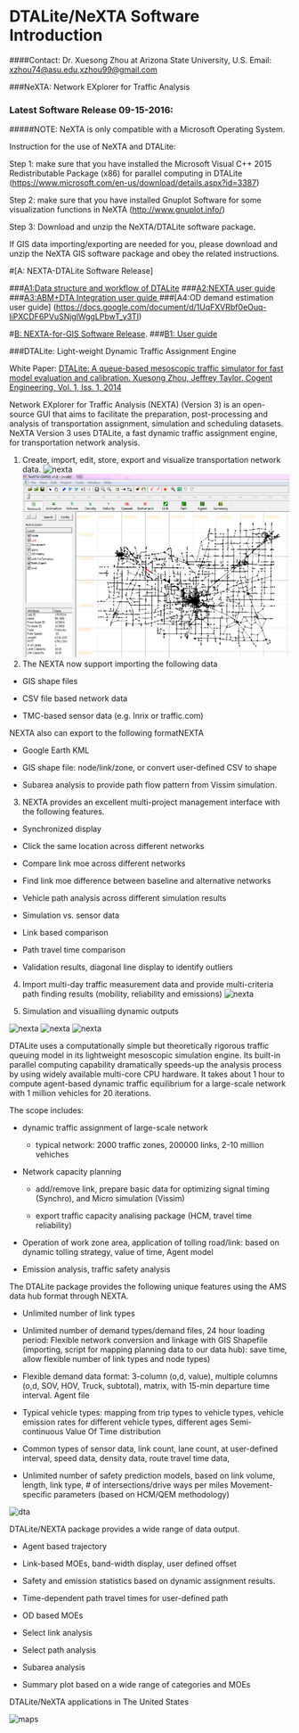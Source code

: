 ﻿# DTALite/NeXTA Software Introduction

####Contact: Dr. Xuesong Zhou at Arizona State University, U.S.
Email: xzhou74@asu.edu,xzhou99@gmail.com

###NeXTA: Network EXplorer for Traffic Analysis

### Latest Software Release 09-15-2016:

#####NOTE: NeXTA is only compatible with a Microsoft Operating System. 

Instruction for the use of NeXTA and DTALite:

Step 1: make sure that you have installed the Microsoft Visual C++ 2015 Redistributable Package (x86) for parallel computing in DTALite (https://www.microsoft.com/en-us/download/details.aspx?id=3387)

Step 2: make sure that you have installed Gnuplot Software for some visualization functions in NeXTA (http://www.gnuplot.info/)

Step 3: Download and unzip the NeXTA/DTALite software package. 

If GIS data importing/exporting are needed for you, please download and unzip the NeXTA GIS software package and obey the related instructions.

#[A: NEXTA-DTALite Software Release]

###[A1:Data structure and workflow of DTALite]()
###[A2:NEXTA user guide]()
###[A3:ABM+DTA Integration user guide ](https://docs.google.com/document/d/1oc1FAapyN0K1v3KSIB04gXrlL1bFTYVH3I6S1URR6oY)
###[A4:OD demand estimation user guide] (https://docs.google.com/document/d/1UqFXVRbf0eOuq-liPXCDF6PVuSNjglWggLPbwT_y3TI)

#[B: NEXTA-for-GIS Software Release]().
###[B1: User guide]()

###DTALite: Light-weight Dynamic Traffic Assignment Engine

White Paper: [DTALite: A queue-based mesoscopic traffic simulator for fast model evaluation and calibration. Xuesong Zhou, Jeffrey Taylor. Cogent Engineering, Vol. 1, Iss. 1, 2014](http://www.tandfonline.com/doi/full/10.1080/23311916.2014.961345)

Network EXplorer for Traffic Analysis (NEXTA) (Version 3) is an open-source GUI that aims to facilitate the preparation, post-processing and analysis of transportation assignment, simulation and scheduling datasets. NeXTA Version 3 uses DTALite, a fast dynamic traffic assignment engine, for transportation network analysis.

1. Create, import, edit, store, export and visualize transportation network data.
![nexta](Images/nexta1.png)
![nexta](Images/nexta2.png)
2. The NEXTA now support importing the following data 

  -	GIS shape files 
  
  - CSV file based network data 
  
  -	TMC-based sensor data (e.g. Inrix or traffic.com) 
  
   NEXTA also can export to the following formatNEXTA
  
  -	Google Earth KML 
  
  -	GIS shape file: node/link/zone, or convert user-defined CSV to shape 
  
  -	Subarea analysis to provide path flow pattern from Vissim simulation.
   
3. NEXTA provides an excellent multi-project management interface with the following features. 

  -  Synchronized display 
  
  -  Click the same location across different networks 
  
  -  Compare link moe across different networks 
  
  -  Find link moe difference between baseline and alternative networks 
  
  -  Vehicle path analysis across different simulation results 
  
  -  Simulation vs. sensor data 
  
  -  Link based comparison 
  
  -  Path travel time comparison 
  
  -  Validation results, diagonal line display to identify outliers
  
4. Import multi-day traffic measurement data and provide multi-criteria path finding results (mobility, reliability and emissions)
![nexta](Images/nexta3.png)

5. Simulation and visuailiing dynamic outputs

![nexta](Images/nexta4.png)
![nexta](Images/output_e1.png)
![nexta](Images/output_e2.png)


DTALite uses a computationally simple but theoretically rigorous traffic queuing model in its lightweight mesoscopic simulation engine. Its built-in parallel computing capability dramatically speeds-up the analysis process by using widely available multi-core CPU hardware. It takes about 1 hour to compute agent-based dynamic traffic equilibrium for a large-scale network with 1 million vehicles for 20 iterations.

The scope includes:

- dynamic traffic assignment of large-scale network

	- typical network: 2000 traffic zones, 200000 links, 2-10 million vehiches

- Network capacity planning
  
	- add/remove link, prepare basic data for optimizing signal timing (Synchro), and Micro simulation (Vissim)

	- export traffic capacity analising package (HCM, travel time reliability) 

- Operation of work zone area, application of tolling road/link: based on dynamic tolling strategy, value of time, Agent model

- Emission analysis, traffic safety analysis


The DTALite package provides the following unique features using the AMS data hub format through NEXTA.

- Unlimited number of link types

- Unlimited number of demand types/demand files, 24 hour loading period: Flexible network conversion and linkage with GIS Shapefile (importing, script for mapping planning data to our data hub): save time, allow flexible number of link types and node types)

- Flexible demand data format: 3-column (o,d, value), multiple columns (o,d, SOV, HOV, Truck, subtotal), matrix, with 15-min departure time interval. Agent file

- Typical vehicle types: mapping from trip types to vehicle types, vehicle emission rates for different vehicle types, different ages
Semi-continuous Value Of Time distribution

- Common types of sensor data, link count, lane count, at user-defined interval, speed data, density data, route travel time data,

- Unlimited number of safety prediction models, based on link volume, length, link type, # of intersections/drive ways per miles
Movement-specific parameters (based on HCM/QEM methodology)

![dta](Images/dta1.png)

DTALite/NEXTA package provides a wide range of data output. 
-  Agent based trajectory 

-  Link-based MOEs, band-width display, user defined offset 

-  Safety and emission statistics based on dynamic assignment results. 

-  Time-dependent path travel times for user-defined path 

-  OD based MOEs 

-  Select link analysis 

-  Select path analysis 

-  Subarea analysis 

-  Summary plot based on a wide range of categories and MOEs


DTALite/NeXTA applications in The United States

![maps](Images/Project_US.png)


